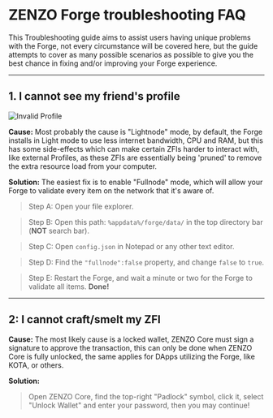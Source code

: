 # ZENZO Forge troubleshooting FAQ

This Troubleshooting guide aims to assist users having unique problems with the Forge, not every circumstance will be covered here, but the guide attempts to cover as many possible scenarios as possible to give you the best chance in fixing and/or improving your Forge experience.

---

## 1. I cannot see my friend's profile
![Invalid Profile](https://media.discordapp.net/attachments/543638439652753409/805081302952574986/unknown.png)

**Cause:** Most probably the cause is "Lightnode" mode, by default, the Forge installs in Light mode to use less internet bandwidth, CPU and RAM, but this has some side-effects which can make certain ZFIs harder to interact with, like external Profiles, as these ZFIs are essentially being 'pruned' to remove the extra resource load from your computer.

**Solution:** The easiest fix is to enable "Fullnode" mode, which will allow your Forge to validate every item on the network that it's aware of.
> Step A: Open your file explorer.

> Step B: Open this path: `%appdata%/forge/data/` in the top directory bar (**NOT** search bar).

> Step C: Open `config.json` in Notepad or any other text editor.

> Step D: Find the `"fullnode":false` property, and change `false` to `true`.

> Step E: Restart the Forge, and wait a minute or two for the Forge to validate all items. **Done!**

---

## 2: I cannot craft/smelt my ZFI


**Cause:** The most likely cause is a locked wallet, ZENZO Core must sign a signature to approve the transaction, this can only be done when ZENZO Core is fully unlocked, the same applies for DApps utilizing the Forge, like KOTA, or others.

**Solution:**
> Open ZENZO Core, find the top-right "Padlock" symbol, click it, select "Unlock Wallet" and enter your password, then you may continue!
